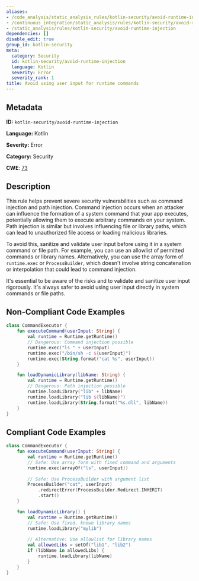 ```yaml
---
aliases:
- /code_analysis/static_analysis_rules/kotlin-security/avoid-runtime-injection
- /continuous_integration/static_analysis/rules/kotlin-security/avoid-runtime-injection
- /static_analysis/rules/kotlin-security/avoid-runtime-injection
dependencies: []
disable_edit: true
group_id: kotlin-security
meta:
  category: Security
  id: kotlin-security/avoid-runtime-injection
  language: Kotlin
  severity: Error
  severity_rank: 1
title: Avoid using user input for runtime commands
---
```

<!--  SOURCED FROM https://github.com/DataDog/datadog-static-analyzer-rule-docs -->


## Metadata
**ID:** `kotlin-security/avoid-runtime-injection`

**Language:** Kotlin

**Severity:** Error

**Category:** Security

**CWE**: [73](https://cwe.mitre.org/data/definitions/73.html)

## Description
This rule helps prevent severe security vulnerabilities such as command injection and path injection. Command injection occurs when an attacker can influence the formation of a system command that your app executes, potentially allowing them to execute arbitrary commands on your system. Path injection is similar but involves influencing file or library paths, which can lead to unauthorized file access or loading malicious libraries.

To avoid this, sanitize and validate user input before using it in a system command or file path. For example, you can use an allowlist of permitted commands or library names. Alternatively, you can use the array form of `runtime.exec` or `ProcessBuilder`, which doesn't involve string concatenation or interpolation that could lead to command injection.

It's essential to be aware of the risks and to validate and sanitize user input rigorously. It's always safer to avoid using user input directly in system commands or file paths.

## Non-Compliant Code Examples
```kotlin
class CommandExecutor {
    fun executeCommand(userInput: String) {
        val runtime = Runtime.getRuntime()
        // Dangerous: Command injection possible
        runtime.exec("ls " + userInput)
        runtime.exec("/bin/sh -c ${userInput}")
        runtime.exec(String.format("cat %s", userInput))
    }

    fun loadDynamicLibrary(libName: String) {
        val runtime = Runtime.getRuntime()
        // Dangerous: Path injection possible
        runtime.loadLibrary("lib" + libName)
        runtime.loadLibrary("lib ${libName}")
        runtime.loadLibrary(String.format("%s.dll", libName))
    }
}
```

## Compliant Code Examples
```kotlin
class CommandExecutor {
    fun executeCommand(userInput: String) {
        val runtime = Runtime.getRuntime()
        // Safe: Use array form with fixed command and arguments
        runtime.exec(arrayOf("ls", userInput))
        
        // Safe: Use ProcessBuilder with argument list
        ProcessBuilder("cat", userInput)
            .redirectError(ProcessBuilder.Redirect.INHERIT)
            .start()
    }

    fun loadDynamicLibrary() {
        val runtime = Runtime.getRuntime()
        // Safe: Use fixed, known library names
        runtime.loadLibrary("mylib")
        
        // Alternative: Use allowlist for library names
        val allowedLibs = setOf("lib1", "lib2")
        if (libName in allowedLibs) {
            runtime.loadLibrary(libName)
        }
    }
}
```
